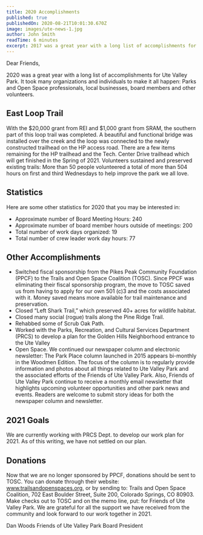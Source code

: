 ```yaml
---
title: 2020 Accomplishments
published: true
publishedOn: 2020-08-21T10:01:30.670Z
image: images/ute-news-1.jpg
author: John Smith
readTime: 6 minutes
excerpt: 2017 was a great year with a long list of accomplishments for Ute Valley Park. It took many organizations and individuals to make it all happen.
---
```


Dear Friends,

2020 was a great year with a long list of accomplishments for Ute Valley Park. It took many organizations and individuals to make it all happen: Parks and Open Space professionals, local businesses, board members and other volunteers.

## East Loop Trail 

With the $20,000 grant from REI and $1,000 grant from SRAM, the southern part of this loop trail was completed. A beautiful and functional bridge was installed over the creek and the loop was connected to the newly constructed trailhead on the HP access road. There are a few items remaining for the HP trailhead and the Tech. Center Drive trailhead which will get finished in the Spring of 2021. Volunteers sustained and preserved existing trails: More than 50 people volunteered a total of more than 504 hours on first and third Wednesdays to help improve the park we all love.

## Statistics

Here are some other statistics for 2020 that you may be interested in:

* Approximate number of Board Meeting Hours: 240
* Approximate number of board member hours outside of meetings: 200
* Total number of work days organized: 19
* Total number of crew leader work day hours: 77

## Other Accomplishments

* Switched fiscal sponsorship from the Pikes Peak Community Foundation (PPCF) to the Trails and Open Space Coalition (TOSC). Since PPCF was eliminating their fiscal sponsorship program, the move to TOSC saved us from having to apply for our own 501 (c)3 and the costs associated with it. Money saved means more available for trail maintenance and preservation.
* Closed “Left Shark Trail,” which preserved 40+ acres for wildlife habitat.
* Closed many social (rogue) trails along the Pine Ridge Trail.
* Rehabbed some of Scrub Oak Path.
* Worked with the Parks, Recreation, and Cultural Services Department (PRCS) to develop a plan for the Golden Hills Neighborhood entrance to the Ute Valley
* Open Space. We continued our newspaper column and electronic newsletter: The Park Place column launched in 2015 appears bi-monthly in the Woodmen Edition. The focus of the column is to regularly provide information and photos about all things related to Ute Valley Park and the associated efforts of the Friends of Ute Valley Park. Also, Friends of Ute Valley Park continue to receive a monthly email newsletter that highlights upcoming volunteer opportunities and other park news and events. Readers are welcome to submit story ideas for both the newspaper column and newsletter.

## 2021 Goals

We are currently working with PRCS Dept. to develop our work plan for 2021. As of this writing, we have not settled on our plan.

## Donations 

Now that we are no longer sponsored by PPCF, donations should be sent to TOSC. You can donate through their website: www.trailsandopenspaces.org, or by sending to: Trails and Open Space Coalition, 702 East Boulder Street, Suite 200, Colorado Springs, CO 80903. Make checks out to TOSC and on the memo line, put: for Friends of Ute Valley Park. We are grateful for all the support we have received from the community and look forward to our work together in 2021.

Dan Woods
Friends of Ute Valley Park Board President
